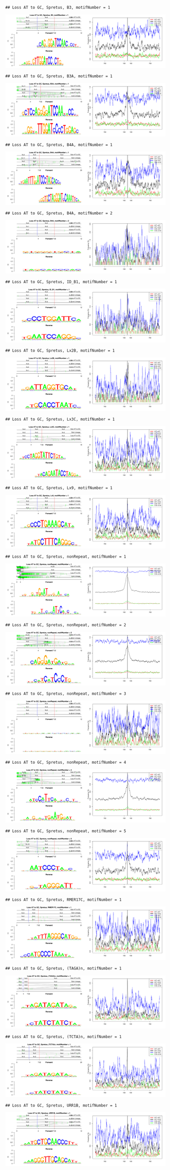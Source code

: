 

```
## Loss AT to GC, Spretus, B3, motifNumber = 1
```

![plot of chunk motifPValues](figure/motifPValues1.png) 

```
## Loss AT to GC, Spretus, B3A, motifNumber = 1
```

![plot of chunk motifPValues](figure/motifPValues2.png) 

```
## Loss AT to GC, Spretus, B4A, motifNumber = 1
```

![plot of chunk motifPValues](figure/motifPValues3.png) 

```
## Loss AT to GC, Spretus, B4A, motifNumber = 2
```

![plot of chunk motifPValues](figure/motifPValues4.png) 

```
## Loss AT to GC, Spretus, ID_B1, motifNumber = 1
```

![plot of chunk motifPValues](figure/motifPValues5.png) 

```
## Loss AT to GC, Spretus, Lx2B, motifNumber = 1
```

![plot of chunk motifPValues](figure/motifPValues6.png) 

```
## Loss AT to GC, Spretus, Lx3C, motifNumber = 1
```

![plot of chunk motifPValues](figure/motifPValues7.png) 

```
## Loss AT to GC, Spretus, Lx9, motifNumber = 1
```

![plot of chunk motifPValues](figure/motifPValues8.png) 

```
## Loss AT to GC, Spretus, nonRepeat, motifNumber = 1
```

![plot of chunk motifPValues](figure/motifPValues9.png) 

```
## Loss AT to GC, Spretus, nonRepeat, motifNumber = 2
```

![plot of chunk motifPValues](figure/motifPValues10.png) 

```
## Loss AT to GC, Spretus, nonRepeat, motifNumber = 3
```

![plot of chunk motifPValues](figure/motifPValues11.png) 

```
## Loss AT to GC, Spretus, nonRepeat, motifNumber = 4
```

![plot of chunk motifPValues](figure/motifPValues12.png) 

```
## Loss AT to GC, Spretus, nonRepeat, motifNumber = 5
```

![plot of chunk motifPValues](figure/motifPValues13.png) 

```
## Loss AT to GC, Spretus, RMER17C, motifNumber = 1
```

![plot of chunk motifPValues](figure/motifPValues14.png) 

```
## Loss AT to GC, Spretus, (TAGA)n, motifNumber = 1
```

![plot of chunk motifPValues](figure/motifPValues15.png) 

```
## Loss AT to GC, Spretus, (TCTA)n, motifNumber = 1
```

![plot of chunk motifPValues](figure/motifPValues16.png) 

```
## Loss AT to GC, Spretus, URR1B, motifNumber = 1
```

![plot of chunk motifPValues](figure/motifPValues17.png) 
  
